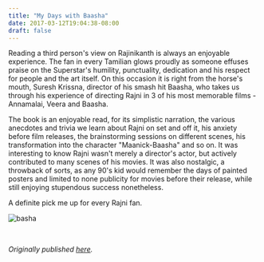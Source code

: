 ```yaml
---
title: "My Days with Baasha"
date: 2017-03-12T19:04:38-08:00
draft: false
---
```


Reading a third person's view on Rajinikanth is always an enjoyable experience. The fan in every Tamilian glows proudly as someone effuses praise on the Superstar's humility, punctuality, dedication and his respect for people and the art itself. On this occasion it is right from the horse's mouth, Suresh Krissna, director of his smash hit Baasha, who takes us through his experience of directing Rajni in 3 of his most memorable films - Annamalai, Veera and Baasha.

The book is an enjoyable read, for its simplistic narration, the various anecdotes and trivia we learn about Rajni on set and off it, his anxiety before film releases, the brainstorming sessions on different scenes, his transformation into the character "Maanick-Baasha" and so on. It was interesting to know Rajni wasn't merely a director's actor, but actively contributed to many scenes of his movies. It was also nostalgic, a throwback of sorts, as any 90's kid would remember the days of painted posters and limited to none publicity for movies before their release, while still enjoying stupendous success nonetheless.

A definite pick me up for every Rajni fan.


![basha](/basha.jpg)

&nbsp;&nbsp;

*Originally published [here](https://www.goodreads.com/review/show/1939465191).*